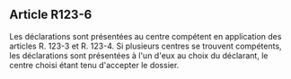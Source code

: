 Article R123-6
----
Les déclarations sont présentées au centre compétent en application des articles
R. 123-3 et R. 123-4. Si plusieurs centres se trouvent compétents, les
déclarations sont présentées à l'un d'eux au choix du déclarant, le centre
choisi étant tenu d'accepter le dossier.
